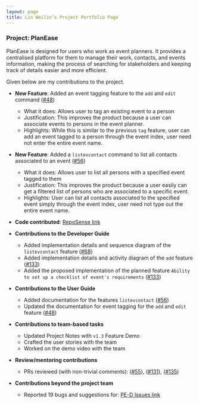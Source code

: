 ```yaml
---
layout: page
title: Lin Weilin's Project Portfolio Page
---
```


### Project: PlanEase

PlanEase is designed for users who work as event planners.
It provides a centralised platform for them to manage their work, contacts, and events information, making the process of searching for stakeholders and keeping track of details easier and more efficient.

Given below are my contributions to the project.

* **New Feature**: Added an event tagging feature to the `add` and `edit` command ([\#48](https://github.com/AY2223S2-CS2103-W16-3/tp/pull/48))
  * What it does: Allows user to tag an existing event to a person 
  * Justification: This improves the product because a user can associate events to persons in the event planner.
  * Highlights: While this is similar to the previous `tag` feature, user can add an event tagged to a person through the event index, user need not enter the entire event name.
  
* **New Feature**: Added a `listevcontact` command to list all contacts associated to an event ([\#56](https://github.com/AY2223S2-CS2103-W16-3/tp/pull/56))
  * What it does: Allows user to list all persons with a specified event tagged to them
  * Justification: This improves the product because a user easily can get a filtered list of persons who are associated to a specific event.
  * Highlights: User can list all contacts associated to the specified event simply through the event index, user need not type out the entire event name.

* **Code contributed**: [RepoSense link](https://nus-cs2103-ay2223s2.github.io/tp-dashboard/?search=weilin1202&breakdown=true)

* **Contributions to the Developer Guide**
  * Added implementation details and sequence diagram of the `listevcontact` feature ([\#68](https://github.com/AY2223S2-CS2103-W16-3/tp/pull/68))
  * Added implementation details and activity diagram of the `add` feature ([\#133](https://github.com/AY2223S2-CS2103-W16-3/tp/pull/133))
  * Added the proposed implementation of the planned feature `Ability to set up a checklist of event's requirements` ([\#133](https://github.com/AY2223S2-CS2103-W16-3/tp/pull/133))
  
* **Contributions to the User Guide**
  * Added documentation for the features `listevcontact` ([\#56](https://github.com/AY2223S2-CS2103-W16-3/tp/pull/56))
  * Updated the documentation for event tagging for the `add` and `edit` feature ([\#48](https://github.com/AY2223S2-CS2103-W16-3/tp/pull/48))
  
* **Contributions to team-based tasks**
  * Updated Project Notes with `v1.3` Feature Demo
  * Crafted the user stories with the team
  * Worked on the demo video with the team
  
* **Review/mentoring contributions**
  * PRs reviewed (with non-trivial comments): ([\#55](https://github.com/AY2223S2-CS2103-W16-3/tp/pull/55)), ([\#131](https://github.com/AY2223S2-CS2103-W16-3/tp/pull/131)), ([\#135](https://github.com/AY2223S2-CS2103-W16-3/tp/pull/135))
  
* **Contributions beyond the project team**
  * Reported 19 bugs and suggestions for: [PE-D Issues link](https://github.com/weilin1202/ped/issues)


